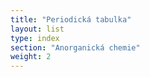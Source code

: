 ```yaml
---
title: "Periodická tabulka"
layout: list
type: index
section: "Anorganická chemie"
weight: 2
---
```

